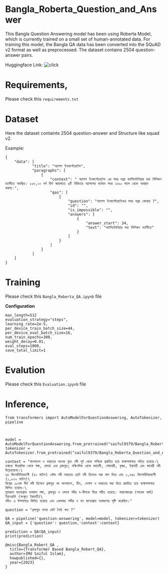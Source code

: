 # Bangla_Roberta_Question_and_Answer
This Bangla Question Answering model has been using Roberta Model, which is currently trained on a small set of human-annotated data. For training this model, the Bangla QA data has been converted into the SQuAD v2 format as well as preprocessed. The dataset contains 2504 question-answer pairs.


Huggingface Link: ![click](https://huggingface.co/saiful9379/Bangla_Roberta_Question_and_Answer)


# Requirements,

Please check this ```requirements.txt```

# Dataset

Here the dataset containts 2504 question-answer and Structure like squad v2.

Example:
```
{
    "data": [
            "title": "অ্যাপল ইনকর্পোরেটেড",
            "paragraphs": [
                {
                    "context": " অ্যাপল ইনকর্পোরেটেড এর সদর দপ্তর ক্যালির্ফোনিয়ার মধ্য সিলিকন ভ্যালীতে অবস্থিত। ৮৫০,০০ বর্গ ফিট জায়গাতে ৬টি বিল্ডিংয়ে অ্যাপলের বর্তমান সদর ১৯৯৩ সালে থেকে অবস্থান করছে।",
                    "qas": [
                        {
                            "question": "অ্যাপল ইনকর্পোরেটেডের সদর দপ্তর কোথায় ?",
                            "id": "",
                            "is_impossible": "",
                            "answers": [
                                {
                                    "answer_start": 34,
                                    "text": "ক্যালির্ফোনিয়ার মধ্য সিলিকন ভ্যালীতে"
                                }
                            ]
                        }
                    ]
                }
            ]
    ]
}

```

# Training
Please check this ```Bangla_Roberta_QA.ipynb``` file

__Configuration__
```
max_length=512
evaluation_strategy="steps",
learning_rate=2e-5,
per_device_train_batch_size=44,
per_device_eval_batch_size=16,
num_train_epochs=300,
weight_decay=0.01,
eval_steps=1000,
save_total_limit=1

```
# Evalution

Please check this ```Evaluation.ipynb``` file

# Inference,


```
from transformers import AutoModelForQuestionAnswering, AutoTokenizer, pipeline



model = AutoModelForQuestionAnswering.from_pretrained("saiful9379/Bangla_Roberta_Question_and_Answer")
tokenizer = AutoTokenizer.from_pretrained("saiful9379/Bangla_Roberta_Question_and_Answer")

context = "বাংলাদেশ ও ভারতের অনেক বৃহৎ নদী পূর্ব থেকে পশ্চিমে প্রবাহিত হয়ে বঙ্গোপসাগরে পতিত হয়েছে।\
তন্মধ্যে উত্তরদিক থেকে গঙ্গা, মেঘনা এবং ব্রহ্মপুত্র; দক্ষিণদিক থেকে মহানদী, গোদাবরী, কৃষ্ণা, ইরাবতী এবং কাবেরী নদী উল্লেখযোগ্য।\
৬৪ কিলোমিটারব্যাপী (৪০ মাইল) কৌম নদী সবচেয়ে ছোট নদী হিসেবে সরু খাল দিয়ে এবং ২,৯৪৮ কিলোমিটারব্যাপী (১,৮৩২ মাইল)\
বিশ্বের ২৮তম দীর্ঘ নদী হিসেবে ব্রহ্মপুত্র নদ বাংলাদেশ, চীন, নেপাল ও ভারতের মধ্য দিয়ে প্রবাহিত হয়ে বঙ্গোপসাগরে মিলিত হয়েছে।\
সুন্দরবন ম্যানগ্রোভ বনাঞ্চল গঙ্গা, ব্রহ্মপুত্র ও মেঘনা নদীর ব-দ্বীপকে ঘিরে গঠিত হয়েছে। মায়ানমারের (সাবেক বার্মা) ইরাওয়াদি (সংস্কৃত ইরাবতী)\
নদীও এ উপসাগরে মিলিত হয়েছে এবং একসময় গভীর ও ঘন ম্যানগ্রোভ বনাঞ্চলের সৃষ্টি করেছিল।"
 
question = "ব্রহ্মপুত্র নদের মোট দৈর্ঘ্য কত ?"

QA = pipeline('question-answering', model=model, tokenizer=tokenizer)
QA_input = {'question': question,'context':context}

prediction = QA(QA_input)
print(prediction)

```

```
@misc{Bangla_Robert_QA ,
  title={Transformer Based Bangla_Robert_QA},
  author={Md Saiful Islam},
  howpublished={},
  year={2023}
}
```
